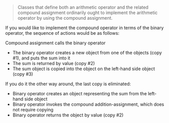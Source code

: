 > Classes that define both an arithmetic operator and the related compound
> assignment ordinarily ought to implement the arithmetic operator by using the
> compound assignment.

If you would like to implement the compound operator in terms of the binary
operator, the sequence of actions would be as follows:

Compound assignment calls the binary operator

* The binary operator creates a new object from one of the objects (copy #1),
  and puts the sum into it
* The sum is returned by value (copy #2)
* The sum object is copied into the object on the left-hand side object (copy
  #3)

If you do it the other way around, the last copy is eliminated:

* Binary operator creates an object representing the sum from the left-hand
  side object
* Binary operator invokes the compound addition-assignment, which does not
  require copying
* Binary operator returns the object by value (copy #2)
